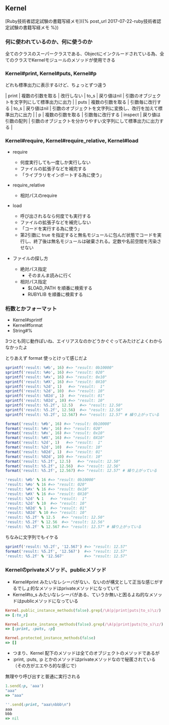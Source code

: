 ## Kernel

[Ruby技術者認定試験の書籍写経メモ]({% post_url 2017-07-22-ruby技術者認定試験の書籍写経メモ %})

### 何に使われているのか、何に使うのか

全てのクラスのスーパークラスである、Objectにインクルードされている為、全てのクラスでKernelモジュールのメソッドが使用できる

### Kernel#print, Kernel#puts, Kernel#p

どれも標準出力に表示するけど、ちょっとずつ違う

| print | 複数の引数を取る | 改行しない       | to_s    | 戻り値はnil        | 引数のオブジェクトを文字列にして標準出力に出力                 |
| puts  | 複数の引数を取る | 引数毎に改行する | to_s    | 戻り値はnil        | 引数のオブジェクトを文字列に変換し、改行を加えて標準出力に出力 |
| p     | 複数の引数を取る | 引数毎に改行する | inspect | 戻り値は引数の配列 | 引数のオブジェクトを分かりやすい文字列にして標準出力に出力する |

### Kernel#require, Kernel#require_relative, Kernel#load

- require
  - 何度実行しても一度しか実行しない
  - ファイルの拡張子などを補完する
  - 「ライブラリをインポートする為に使う」

- require_relative
  - 相対パスのrequire

- load
  - 呼び出されるなら何度でも実行する
  - ファイルの拡張子などを補完しない
  - 「コードを実行する為に使う」
  - 第2引数に true を指定すると無名モジュールに包んだ状態でコードを実行し、終了後は無名モジュールは破棄される。定数や名前空間を汚染させない

- ファイルの探し方
  - 絶対パス指定
    - そのまんま読みに行く
  - 相対パス指定
    - $LOAD_PATH を順番に検索する
    - RUBYLIB を順番に検索する

### 桁数とかフォーマット

- Kernel#sprintf
- Kernel#format
- String#%

3つとも同じ動作ぽいね、エイリアスなのかどうかぐぐってみたけどよくわからなかったよ

とりあえず format 使っとけって感じだよ

```ruby
sprintf('result: %#b', 16) #=> "result: 0b10000"
sprintf('result: %#o', 16) #=> "result: 020"
sprintf('result: %#x', 16) #=> "result: 0x10"
sprintf('result: %#X', 16) #=> "result: 0X10"
sprintf('result: %2d', 1)   #=> "result:  1"
sprintf('result: %2d', 10)  #=> "result: 10"
sprintf('result: %02d', 1)  #=> "result: 01"
sprintf('result: %02d', 10) #=> "result: 10"
sprintf('result: %5.2f', 12.5)   #=> "result: 12.50"
sprintf('result: %5.2f', 12.56)  #=> "result: 12.56"
sprintf('result: %5.2f', 12.567) #=> "result: 12.57" # 繰り上がっている

format('result: %#b', 16) #=> "result: 0b10000"
format('result: %#o', 16) #=> "result: 020"
format('result: %#x', 16) #=> "result: 0x10"
format('result: %#X', 16) #=> "result: 0X10"
format('result: %2d', 1)   #=> "result:  1"
format('result: %2d', 10)  #=> "result: 10"
format('result: %02d', 1)  #=> "result: 01"
format('result: %02d', 10) #=> "result: 10"
format('result: %5.2f', 12.5)   #=> "result: 12.50"
format('result: %5.2f', 12.56)  #=> "result: 12.56"
format('result: %5.2f', 12.567) #=> "result: 12.57" # 繰り上がっている

'result: %#b' % 16 #=> "result: 0b10000"
'result: %#o' % 16 #=> "result: 020"
'result: %#x' % 16 #=> "result: 0x10"
'result: %#X' % 16 #=> "result: 0X10"
'result: %2d' % 1   #=> "result:  1"
'result: %2d' % 10  #=> "result: 10"
'result: %02d' % 1  #=> "result: 01"
'result: %02d' % 10 #=> "result: 10"
'result: %5.2f' % 12.5   #=> "result: 12.50"
'result: %5.2f' % 12.56  #=> "result: 12.56"
'result: %5.2f' % 12.567 #=> "result: 12.57" # 繰り上がっている
```

ちなみに文字列でもイケる

```ruby
sprintf('result: %5.2f', '12.567') #=> "result: 12.57"
format('result: %5.2f', '12.567')  #=> "result: 12.57"
'result: %5.2f' % '12.567'         #=> "result: 12.57"
```

### Kernelのprivateメソッド、publicメソッド

- Kernel#print みたいなレシーバがない、ないのが構文として正当な感じがするでしょ的なメソッドはprivateメソッドになっていて
- Kernel#to_s みたいなレシーバがある、ていうか無いと困るよね的なメソッドはpublicメソッドになっている

```ruby
Kernel.public_instance_methods(false).grep(/\A(p|print|puts|to_s)\z/)
=> [:to_s]

Kernel.private_instance_methods(false).grep(/\A(p|print|puts|to_s)\z/)
=> [:print, :puts, :p]

Kernel.protected_instance_methods(false)
=> []
```

- つまり、Kernel 配下のメソッドは全てのオブジェクトのメソッドであるが
- :print, :puts, :p とかのメソッドはprivateメソッドなので秘匿されている（その方がエエやろ的な感じで）

無理やり呼び出すと普通に実行される

```ruby
1.send(:p, 'aaa')
"aaa"
=> "aaa"

''.send(:print, "aaa\nbbb\n")
aaa
bbb
=> nil
```
